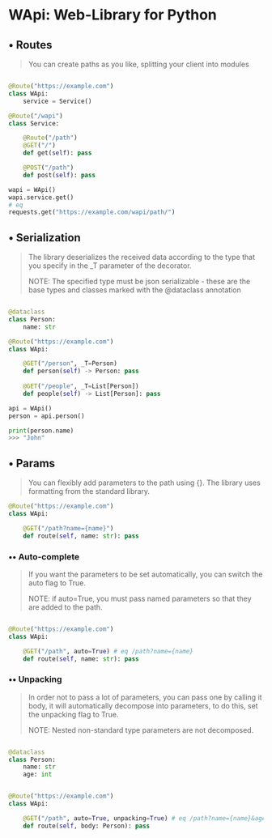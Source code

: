 # WApi: Web-Library for Python

## • Routes 

> You can create paths as you like, splitting your client into modules

```python

@Route("https://example.com")
class WApi:
    service = Service()

@Route("/wapi")
class Service:

	@Route("/path")
	@GET("/")
	def get(self): pass	

    @POST("/path")
    def post(self): pass
```

```python 
wapi = WApi()
wapi.service.get()
# eq
requests.get("https://example.com/wapi/path/")
```

## • Serialization 

> The library deserializes the received data according to the type that you specify in the \_T parameter of the decorator. 
> 
> NOTE: The specified type must be json serializable - these are the base types and classes marked with the @dataclass annotation

```python

@dataclass
class Person:
	name: str

@Route("https://example.com")
class WApi:

	@GET("/person", _T=Person)
	def person(self) -> Person: pass
	
	@GET("/people", _T=List[Person])
	def people(self) -> List[Person]: pass

```

```python
api = WApi()
person = api.person()

print(person.name)
>>> "John"
```

## • Params

> You can flexibly add parameters to the path using {}. The library uses formatting from the standard library.

```python
@Route("https://example.com")
class WApi:

	@GET("/path?name={name}")
	def route(self, name: str): pass
```


### •• Auto-complete

> If you want the parameters to be set automatically, you can switch the auto flag to True.
> 
> NOTE: if auto=True, you must pass named parameters so that they are added to the path.

```python

@Route("https://example.com")
class WApi:

	@GET("/path", auto=True) # eq /path?name={name}
	def route(self, name: str): pass
```

### •• Unpacking

> In order not to pass a lot of parameters, you can pass one by calling it body, it will automatically decompose into parameters, to do this, set the unpacking flag to True.
> 
> NOTE:  Nested non-standard type parameters are not decomposed.

```python

@dataclass
class Person:
    name: str
	age: int  


@Route("https://example.com")
class WApi:

	@GET("/path", auto=True, unpacking=True) # eq /path?name={name}&age={age}
	def route(self, body: Person): pass
```

